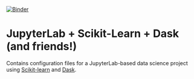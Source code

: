 [![Binder](https://mybinder.org/badge_logo.svg)](https://mybinder.org/v2/gh/davidrpugh/jupytercon-2020-talk/scikit-learn-env)

# JupyterLab + Scikit-Learn + Dask (and friends!)

Contains configuration files for a JupyterLab-based data science project using [Scikit-learn](https://scikit-learn.org/stable/index.html) and [Dask](https://dask.org/).
